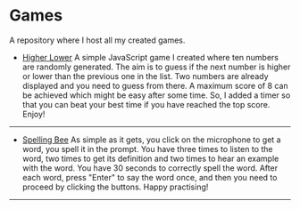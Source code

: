# Games

A repository where I host all my created games.

- [Higher Lower](./higher-lower)
A simple JavaScript game I created where ten numbers are randomly generated. The aim is to guess if the next number is higher or lower than the previous one in the list. Two numbers are already displayed and you need to guess from there. A maximum score of 8 can be achieved which might be easy after some time. So, I added a timer so that you can beat your best time if you have reached the top score. Enjoy!
---
- [Spelling Bee](./spellingbee)
As simple as it gets, you click on the microphone to get a word, you spell it in the prompt. You have three times to listen to the word, two times to get its definition and two times to hear an example with the word. You have 30 seconds to correctly spell the word. After each word, press "Enter" to say the word once, and then you need to proceed by clicking the buttons. Happy practising!
---
